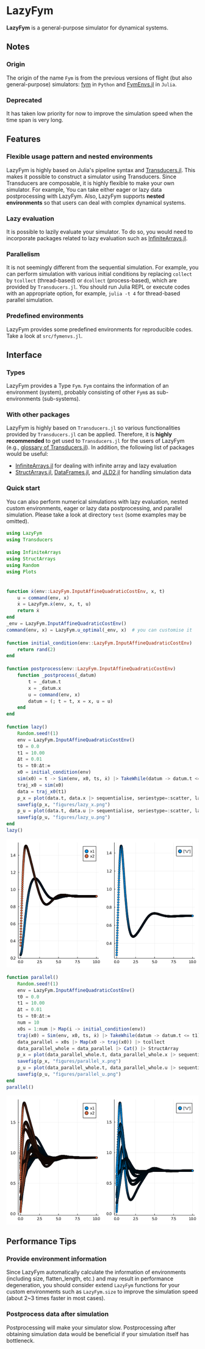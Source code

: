 # LazyFym
**LazyFym** is a general-purpose simulator for dynamical systems.
## Notes
### Origin
The origin of the name `Fym` is from the previous versions of flight (but also general-purpose) simulators:
[fym](https://github.com/fdcl-nrf/fym) in `Python` and [FymEnvs.jl](https://github.com/fdcl-nrf/FymEnvs.jl) in `Julia`.
### Deprecated
It has taken low priority for now to improve the simulation speed when the time span is very long.

## Features
### Flexible usage pattern and nested environments
LazyFym is highly based on Julia's pipeline syntax and [Transducers.jl](https://github.com/JuliaFolds/Transducers.jl).
This makes it possible to construct a simulator using Transducers.
Since Transducers are composable, it is highly flexible to make your own simulator.
For example,
You can take either eager or lazy data postprocessing with LazyFym.
Also,
LazyFym supports **nested environments** so that users can deal with
complex dynamical systems.
### Lazy evaluation
It is possible to lazily evaluate your simulator.
To do so,
you would need to incorporate packages related to lazy evaluation
such as [InfiniteArrays.jl](https://github.com/JuliaArrays/InfiniteArrays.jl).
### Parallelism
It is not seemingly different from the sequential simulation.
For example,
you can perform simulation with various initial conditions by
replacing `collect` by `tcollect` (thread-based) or `dcollect` (process-based),
which are provided by `Transducers.jl`.
You should run Julia REPL or execute codes with an appropriate option,
for example, `julia -t 4` for thread-based parallel simulation.
### Predefined environments
LazyFym provides some predefined environments for reproducible codes.
Take a look at `src/fymenvs.jl`.
<!-- ### Performance improvement for simulations with long time span (Todo; experimental) -->
<!-- (I'm trying to apply some ideas, e.g., `PartitionedSim`, -->
<!-- but it seems slower than expected.) -->

## Interface
### Types
LazyFym provides a Type `Fym`.
`Fym` contains the information of an environment (system),
probably consisting of other `Fym`s as sub-environments (sub-systems).
### With other packages
LazyFym is highly based on `Transducers.jl` so various functionalities provided by
`Transducers.jl` can be applied.
Therefore, it is **highly recommended** to get used to `Transducers.jl` for the users of LazyFym (e.g., [glossary of Transducers.jl](https://juliafolds.github.io/Transducers.jl/dev/explanation/glossary/)).
In addition,
the following list of packages would be useful:
- [InfiniteArrays.jl](https://github.com/JuliaArrays/InfiniteArrays.jl) for dealing with infinite array and lazy evaluation
- [StructArrays.jl](https://github.com/JuliaArrays/StructArrays.jl), [DataFrames.jl](https://github.com/JuliaData/DataFrames.jl), and [JLD2.jl](https://github.com/JuliaIO/JLD2.jl) for handling simulation data

### Quick start
You can also perform numerical simulations with lazy evaluation,
nested custom environments, eager or lazy data postprocessing, and parallel simulation.
Please take a look at directory `test` (some examples may be omitted).

```julia
using LazyFym
using Transducers

using InfiniteArrays
using StructArrays
using Random
using Plots


function ẋ(env::LazyFym.InputAffineQuadraticCostEnv, x, t)
    u = command(env, x)
    ẋ = LazyFym.ẋ(env, x, t, u)
    return ẋ
end
_env = LazyFym.InputAffineQuadraticCostEnv()
command(env, x) = LazyFym.u_optimal(_env, x)  # you can customise it

function initial_condition(env::LazyFym.InputAffineQuadraticCostEnv)
    return rand(2)
end

function postprocess(env::LazyFym.InputAffineQuadraticCostEnv)
    function _postprocess(_datum)
        t = _datum.t
        x = _datum.x
        u = command(env, x)
        datum = (; t = t, x = x, u = u)
    end
end

function lazy()
    Random.seed!(1)
    env = LazyFym.InputAffineQuadraticCostEnv()
    t0 = 0.0
    t1 = 10.00
    Δt = 0.01
    ts = t0:Δt:∞
    x0 = initial_condition(env)
    sim(x0) = t -> Sim(env, x0, ts, ẋ) |> TakeWhile(datum -> datum.t <= t) |> Map(postprocess(env)) |> collect |> StructArray
    traj_x0 = sim(x0)
    data = traj_x0(t1)
    p_x = plot(data.t, data.x |> sequentialise, seriestype=:scatter, label=["x1" "x2"])
    savefig(p_x, "figures/lazy_x.png")
    p_u = plot(data.t, data.u |> sequentialise, seriestype=:scatter, label=["u"])
    savefig(p_u, "figures/lazy_u.png")
end
lazy()

```
![lazy](./figures/lazy.png)
```julia
function parallel()
    Random.seed!(1)
    env = LazyFym.InputAffineQuadraticCostEnv()
    t0 = 0.0
    t1 = 10.00
    Δt = 0.01
    ts = t0:Δt:∞
    num = 10
    x0s = 1:num |> Map(i -> initial_condition(env))
    traj(x0) = Sim(env, x0, ts, ẋ) |> TakeWhile(datum -> datum.t <= t1) |> Map(postprocess(env)) |> collect
    data_parallel = x0s |> Map(x0 -> traj(x0)) |> tcollect
    data_parallel_whole = data_parallel |> Cat() |> StructArray 
    p_x = plot(data_parallel_whole.t, data_parallel_whole.x |> sequentialise, seriestype=:scatter, label=["x1" "x2"])
    savefig(p_x, "figures/parallel_x.png")
    p_u = plot(data_parallel_whole.t, data_parallel_whole.u |> sequentialise, seriestype=:scatter, label=["u"])
    savefig(p_u, "figures/parallel_u.png")
end
parallel()
```
![parallel](./figures/parallel.png)

## Performance Tips
### Provide environment information
Since LazyFym automatically calculate the information of environments (including size, flatten_length, etc.)
and may result in performance degeneration,
you should consider extend `LazyFym` functions for your custom environments such as `LazyFym.size`
to improve the simulation speed (about 2~3 times faster in most cases).
### Postprocess data after simulation
Postprocessing will make your simulator slow.
Postprocessing after obtaining simulation data would be beneficial if your simulation itself has bottleneck.

<!-- ## Todo -->
<!-- - [x] Nested environments (like `fym` and `FymEnvs`) -->
<!-- - [x] Performance improvement (supporting nested env. makes it slow -> can be improved by telling LazyFym the information of your custom environments) -->
<!-- - [x] Add an example of parallel simulation -->
<!-- - [ ] Performance improvement for simulations with long time span -->
